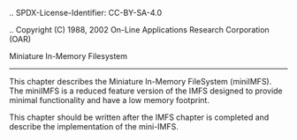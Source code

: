 .. SPDX-License-Identifier: CC-BY-SA-4.0

.. Copyright (C) 1988, 2002 On-Line Applications Research Corporation (OAR)

Miniature In-Memory Filesystem
******************************

This chapter describes the Miniature In-Memory FileSystem (miniIMFS).  The
miniIMFS is a reduced feature version of the IMFS designed to provide minimal
functionality and have a low memory footprint.

This chapter should be written after the IMFS chapter is completed and describe
the implementation of the mini-IMFS.
